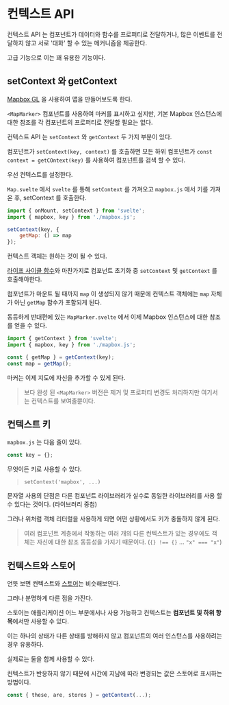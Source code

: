 # 컨텍스트 API

[Mapbox GL]: https://docs.mapbox.com/mapbox-gl-js/overview/
[life_cycle]: ./7_lifecycle
[store]: ./8_stores

컨텍스트 API 는 컴포넌트가 데이터와 함수를 프로퍼티로 전달하거나, 많은 이벤트를 전달하지 않고 서로 '대화' 할 수 있는 메커니즘을 제공한다.

고급 기능으로 이는 꽤 유용한 기능이다.

## setContext 와 getContext

[Mapbox GL][Mapbox GL] 을 사용하여 맵을 만들어보도록 한다.

`<MapMarker>` 컴포넌트를 사용하여 마커를 표시하고 싶지만, 기본 Mapbox 인스턴스에 대한 참조를 각 컴포넌트의 프로퍼티로 전달할 필요는 없다.

컨텍스트 API 는 `setContext` 와 `getContext` 두 가지 부분이 있다.

컴포넌트가 `setContext(key, context)` 를 호출하면 모든 하위 컴포넌트가 `const context = getCOntext(key)` 를 사용하여 컴포넌트를 검색 할 수 있다.

우선 컨텍스트를 설정한다.

`Map.svelte` 에서 `svelte` 를 통해 `setContext` 를 가져오고 `mapbox.js` 에서 키를 가져온 후, setContext 를 호출한다.

```javascript
import { onMount, setContext } from 'svelte';
import { mapbox, key } from './mapbox.js';

setContext(key, {
    getMap: () => map
});
```

컨텍스트 객체는 원하는 것이 될 수 있다.

[라이프 사이클 함수][life_cycle]와 마찬가지로 컴포넌트 초기화 중 `setContext` 및 `getContext` 를 호출해야한다.

컴포넌트가 마운트 될 때까지 `map` 이 생성되지 않기 때문에 컨텍스트 객체에는 `map` 자체가 아닌 `getMap` 함수가 포함되게 된다.

동등하게 반대편에 있는 `MapMarker.svelte` 에서 이제 Mapbox 인스턴스에 대한 참조를 얻을 수 있다.

```javascript
import { getContext } from 'svelte';
import { mapbox, key } from './mapbox.js';

const { getMap } = getContext(key);
const map = getMap();
```

마커는 이제 지도에 자신을 추가할 수 있게 된다.

> 보다 완성 된 `<MapMarker>` 버전은 제거 및 프로퍼티 변경도 처리하지만 여기서는 컨텍스트를 보여줄뿐이다.

## 컨텍스트 키

`mapbox.js` 는 다음 줄이 있다.

```javascript
const key = {};
```

무엇이든 키로 사용할 수 있다.

> `setContext('mapbox', ...)`

문자열 사용의 단점은 다른 컴포넌트 라이브러리가 실수로 동일한 라이브러리를 사용 할수 있다는 것이다. (라이브러리 중첩)

그러나 위처럼 객체 리터럴을 사용하게 되면 어떤 상황에서도 키가 충돌하지 않게 된다.

> 여러 컴포넌트 계층에서 작동하는 여러 개의 다른 컨텍스트가 있는 경우에도 객체는 자신에 대한 참조 동등성을 가지기 때문이다. (`{} !== {}` ... `"x" === "x"`)

## 컨텍스트와 스토어

언뜻 보면 컨텍스트와 [스토어][store]는 비슷해보인다.

그러나 분명하게 다른 점을 가진다.

스토어는 애플리케이션 어느 부분에서나 사용 가능하고 컨텍스트는 **컴포넌트 및 하위 항목**에서만 사용할 수 있다.

이는 하나의 상태가 다른 상태를 방해하지 않고 컴포넌트의 여러 인스턴스를 사용하려는 경우 유용하다.

실제로는 둘을 함께 사용할 수 있다.

컨텍스트가 반응하지 않기 때문에 시간에 지남에 따라 변경되는 값은 스토어로 표시하는 방법이다.

```javascript
const { these, are, stores } = getContext(...);
```
